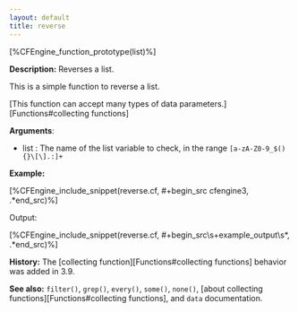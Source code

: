 ```yaml
---
layout: default
title: reverse
---
```


[%CFEngine_function_prototype(list)%]

**Description:** Reverses a list.

This is a simple function to reverse a list.

[This function can accept many types of data parameters.][Functions#collecting functions]

**Arguments**:

* list : The name of the list variable to check, in the range
`[a-zA-Z0-9_$(){}\[\].:]+`

**Example:**


[%CFEngine_include_snippet(reverse.cf, #\+begin_src cfengine3, .*end_src)%]

Output:

[%CFEngine_include_snippet(reverse.cf, #\+begin_src\s+example_output\s*, .*end_src)%]

**History:** The [collecting function][Functions#collecting functions] behavior was added in 3.9.

**See also:** `filter()`, `grep()`, `every()`, `some()`, `none()`, [about collecting functions][Functions#collecting functions], and `data` documentation.
